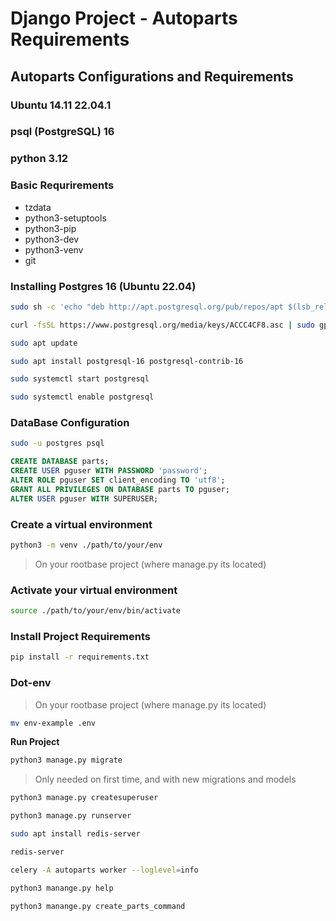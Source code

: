 # Django Project - Autoparts Requirements

## Autoparts Configurations and Requirements

### **Ubuntu 14.11 22.04.1**

### **psql (PostgreSQL) 16**

### **python 3.12**

### Basic Requrirements

- tzdata
- python3-setuptools
- python3-pip
- python3-dev
- python3-venv
- git

### Installing Postgres 16 (Ubuntu 22.04)

```bash
sudo sh -c 'echo "deb http://apt.postgresql.org/pub/repos/apt $(lsb_release -cs)-pgdg main" > /etc/apt/sources.list.d/pgdg.list'
```

```bash
curl -fsSL https://www.postgresql.org/media/keys/ACCC4CF8.asc | sudo gpg --dearmor -o /etc/apt/trusted.gpg.d/postgresql.gpg 
```

```bash
sudo apt update
```

```bash
sudo apt install postgresql-16 postgresql-contrib-16
```

```bash
sudo systemctl start postgresql    
```

```bash
sudo systemctl enable postgresql    
```

### **DataBase Configuration**

```bash
sudo -u postgres psql
```

```sql
CREATE DATABASE parts;
CREATE USER pguser WITH PASSWORD 'password';
ALTER ROLE pguser SET client_encoding TO 'utf8';
GRANT ALL PRIVILEGES ON DATABASE parts TO pguser;
ALTER USER pguser WITH SUPERUSER;
```

### **Create a virtual environment**

```bash
python3 -m venv ./path/to/your/env
```
>On your rootbase project (where manage.py its located)

### **Activate your virtual environment**

```bash
source ./path/to/your/env/bin/activate
```

### **Install Project Requirements**

```bash
pip install -r requirements.txt
```
### Dot-env
>On your rootbase project (where manage.py its located)
```bash
mv env-example .env
```
**Run Project**

```bash
python3 manage.py migrate
```
> Only needed on first time, and with new migrations and models

```bash
python3 manage.py createsuperuser
```

```bash
python3 manage.py runserver
```

```bash
sudo apt install redis-server
```

```bash
redis-server
```

```bash
celery -A autoparts worker --loglevel=info
```

```bash
python3 manange.py help
```


```bash
python3 manange.py create_parts_command
```